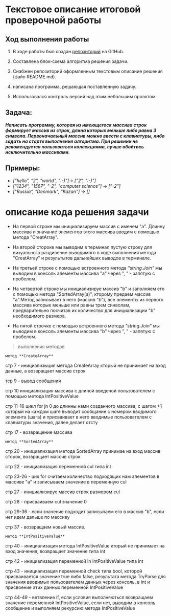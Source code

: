 # Текстовое описание итоговой проверочной работы

## Ход выполнения работы
1. В ходе работы был создан [репозиторий](https://github.com/Ageev-Sergey/final-verification-work.git) на GitHub.

2. Составлена блок-схема алгоритма решения задачи.
3. Снабжен репозиторий оформленным текстовым описание решения (файл README.md).
4. написана программа, решающая поставленную задачу.
5. Использовался контроль версий над этим небольшим проэктом.

## Задача:
_**Написать программу, которая из имеющегося массива строк формирует массив из строк, длина которых меньше либо равна 3 символа. Первоначальный массив можно ввести с клавиатуры, либо задать на старте выполнения алгоритма. При решении не рекомендуется пользоваться коллекциями, лучше обойтись исключительно массивами.**_

## Примеры:
+ _["hello", "2", "world", ":-)"]-> ["2", ":-)"]_
+ _["1234", "1567", "-2", "computer science"] -> ["-2"]_
+ _["Russia", "Denmark", "Kazan"] -> []_

# описание кода решения задачи

+ На первой строке мы инициализируем массив с именем "a". Длинну массива и значание элементов этого массива вводим с помощью метода "CreatArray".

+ На второй стороке мы выводим в терминал пустую строку для визуального раздиление выводимого в ходе выполнения метода "CreatArray" и результытов дальнейших выводов в терминале.

+ На третьей строке с помощью встроенного метода _"string.Join"_ мы выводим в консоль элементы массива "a" через ", " - запятую с пробелом.

+ На четвертой строке мы инициализируе массив "b" и заполняем его с помощью метода "SortedArray(a)", кторому предаем массив "a".Метод записывает в него (массив "b"), все элементы из первого массива которые меньше или равны трем синволам, предварительно посчитав их количество для инициализации "b" необходимого размера.

+ На пятой строчке с помощью встроенного метода _"string.Join"_ мы выводим в консоль элементы массива "b" через ", " - запятую с пробелом.


> выполнения методов

    метод **CreateArray**

стр 7 - инициализыция метода CreateArray кторый не принимает на вход данные, а возвращает массив строк

тср 9 - вывод сообщения

стр 10 инициализация массива с длиной введеной пользователем с помощью метода IntPositiveValue

стр 11-16 цикл for jn 0 до длинны нами созданного массива, с шагом +1
который на каждом шаге выводит сообщание с номером вводимого элемента (шага)
и присваивает в него вводимые пользователем с клавиатуры значения,
далее делает отсту

стр 17 - возвращение массива

    метод **SortedArray**

стр 20 - инициалихация метода SortedArray принимае на вход массив сторок, возвращает массив строк

стр 22 - инициализация переменной cul типа int

стр 23-26 - цик for считаем количество подходящих нам элементов в массиве "a" и записываем значение в переменную cul

стр 27 - инициализируе массив строк размером cul

стр 28 - присваиваем cul значение 0

стр 29-36 - если значение подходит записыпаем его в массив "b", если нет идем дальше по массиву

стр 37 - возвращаем новый массив.

    метод **IntPositiveValue**

стр 40 - инициализация метода IntPositiveValue кторый не принимает на вход значения, возвращает значение типа int

стр 42 - инициализация переменной in IntPositiveValue типа int

стр 43 - инициализация переменной check типа bool, которой присваивается значение true либо false, результата метода TryParse для значения вводимых пользователем данных через консоль, в int и присвоение этих данных переменной IntPositiveValue

стр 44-49 - ветвление if, если условия выполняються возвращаем значение переменной IntPositiveValue, если нет, выводим в консоль сообщение и выполняем рекурсию метода IntPositiveValue